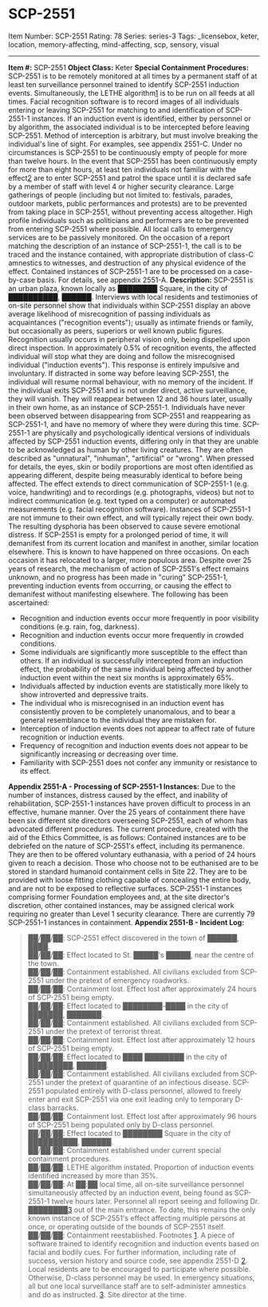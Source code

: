 # SCP-2551
Item Number: SCP-2551
Rating: 78
Series: series-3
Tags: _licensebox, keter, location, memory-affecting, mind-affecting, scp, sensory, visual

---

**Item #:** SCP-2551
**Object Class:** Keter
**Special Containment Procedures:** SCP-2551 is to be remotely monitored at all times by a permanent staff of at least ten surveillance personnel trained to identify SCP-2551 induction events. Simultaneously, the LETHE algorithm[1](javascript:;) is to be run on all feeds at all times. Facial recognition software is to record images of all individuals entering or leaving SCP-2551 for matching to and identification of SCP-2551-1 instances.
If an induction event is identified, either by personnel or by algorithm, the associated individual is to be intercepted before leaving SCP-2551. Method of interception is arbitrary, but must involve breaking the individual's line of sight. For examples, see appendix 2551-C.
Under no circumstances is SCP-2551 to be continuously empty of people for more than twelve hours. In the event that SCP-2551 has been continuously empty for more than eight hours, at least ten individuals not familiar with the effect[2](javascript:;) are to enter SCP-2551 and patrol the space until it is declared safe by a member of staff with level 4 or higher security clearance.
Large gatherings of people (including but not limited to: festivals, parades, outdoor markets, public performances and protests) are to be prevented from taking place in SCP-2551, without preventing access altogether. High profile individuals such as politicians and performers are to be prevented from entering SCP-2551 where possible.
All local calls to emergency services are to be passively monitored. On the occasion of a report matching the description of an instance of SCP-2551-1, the call is to be traced and the instance contained, with appropriate distribution of class-C amnestics to witnesses, and destruction of any physical evidence of the effect.
Contained instances of SCP-2551-1 are to be processed on a case-by-case basis. For details, see appendix 2551-A.
**Description:** SCP-2551 is an urban plaza, known locally as ████████ Square, in the city of ██████████, ██████. Interviews with local residents and testimonies of on-site personnel show that individuals within SCP-2551 display an above average likelihood of misrecognition of passing individuals as acquaintances ("recognition events"); usually as intimate friends or family, but occasionally as peers, superiors or well known public figures. Recognition usually occurs in peripheral vision only, being dispelled upon direct inspection.
In approximately 0.5% of recognition events, the affected individual will stop what they are doing and follow the misrecognised individual ("induction events"). This response is entirely impulsive and involuntary. If distracted in some way before leaving SCP-2551, the individual will resume normal behaviour, with no memory of the incident. If the individual exits SCP-2551 and is not under direct, active surveillance, they will vanish. They will reappear between 12 and 36 hours later, usually in their own home, as an instance of SCP-2551-1. Individuals have never been observed between disappearing from SCP-2551 and reappearing as SCP-2551-1, and have no memory of where they were during this time.
SCP-2551-1 are physically and psychologically identical versions of individuals affected by SCP-2551 induction events, differing only in that they are unable to be acknowledged as human by other living creatures. They are often described as "unnatural", "inhuman", "artificial" or "wrong". When pressed for details, the eyes, skin or bodily proportions are most often identified as appearing different, despite being measurably identical to before being affected.
The effect extends to direct communication of SCP-2551-1 (e.g. voice, handwriting) and to recordings (e.g. photographs, videos) but not to indirect communication (e.g. text typed on a computer) or automated measurements (e.g. facial recognition software). Instances of SCP-2551-1 are not immune to their own effect, and will typically reject their own body. The resulting dysphoria has been observed to cause severe emotional distress.
If SCP-2551 is empty for a prolonged period of time, it will demanifest from its current location and manifest in another, similar location elsewhere. This is known to have happened on three occasions. On each occasion it has relocated to a larger, more populous area.
Despite over 25 years of research, the mechanism of action of SCP-2551's effect remains unknown, and no progress has been made in "curing" SCP-2551-1, preventing induction events from occurring, or causing the effect to demanifest without manifesting elsewhere. The following has been ascertained:
  * Recognition and induction events occur more frequently in poor visibility conditions (e.g. rain, fog, darkness).
  * Recognition and induction events occur more frequently in crowded conditions.
  * Some individuals are significantly more susceptible to the effect than others. If an individual is successfully intercepted from an induction effect, the probability of the same individual being affected by another induction event within the next six months is approximately 65%.
  * Individuals affected by induction events are statistically more likely to show introverted and depressive traits.
  * The individual who is misrecognised in an induction event has consistently proven to be completely unanomalous, and to bear a general resemblance to the individual they are mistaken for.
  * Interception of induction events does not appear to affect rate of future recognition or induction events.
  * Frequency of recognition and induction events does not appear to be significantly increasing or decreasing over time.
  * Familiarity with SCP-2551 does not confer any immunity or resistance to its effect.

**Appendix 2551-A - Processing of SCP-2551-1 Instances:** Due to the number of instances, distress caused by the effect, and inability of rehabilitation, SCP-2551-1 instances have proven difficult to process in an effective, humane manner. Over the 25 years of containment there have been six different site directors overseeing SCP-2551, each of whom has advocated different procedures. The current procedure, created with the aid of the Ethics Committee, is as follows:
Contained instances are to be debriefed on the nature of SCP-2551's effect, including its permanence. They are then to be offered voluntary euthanasia, with a period of 24 hours given to reach a decision. Those who choose not to be euthanised are to be stored in standard humanoid containment cells in Site 22. They are to be provided with loose fitting clothing capable of concealing the entire body, and are not to be exposed to reflective surfaces.
SCP-2551-1 instances comprising former Foundation employees and, at the site director's discretion, other contained instances, may be assigned clerical work requiring no greater than Level 1 security clearance.
There are currently 79 SCP-2551-1 instances in containment.
**Appendix 2551-B - Incident Log:**
> ██/██/██: SCP-2551 effect discovered in the town of ██████, ████.  
>  ██/██/██: Effect located to St. █████'s █████, near the centre of the town.  
>  ██/██/██: Containment established. All civilians excluded from SCP-2551 under the pretext of emergency roadworks.  
>  ██/██/██: Containment lost. Effect lost after approximately 24 hours of SCP-2551 being empty.  
>  ██/██/██: Effect located to ████████-████ in the city of ███████, ███████.  
>  ██/██/██: Containment established. All civilians excluded from SCP-2551 under the pretext of terrorist threat.  
>  ██/██/██: Containment lost. Effect lost after approximately 12 hours of SCP-2551 being empty.  
>  ██/██/██: Effect located to ████ ████████ in the city of █████████, ██████.  
>  ██/██/██: Containment established. All civilians excluded from SCP-2551 under the pretext of quarantine of an infectious disease. SCP-2551 populated entirely with D-class personnel, allowed to freely enter and exit SCP-2551 via one exit leading only to temporary D-class barracks.  
>  ██/██/██: Containment lost. Effect lost after approximately 96 hours of SCP-2551 being populated only by D-class personnel.  
>  ██/██/██: Effect located to ████████ Square in the city of ██████████, ██████.  
>  ██/██/██: Containment established under current special containment procedures.  
>  ██/██/██: LETHE algorithm instated. Proportion of induction events identified increased by more than 35%.  
>  ██/██/██: At ██:██ local time, all on-site surveillance personnel simultaneously affected by an induction event, being found as SCP-2551-1 twelve hours later. Personnel all report seeing and following Dr. ████████[3](javascript:;) out of the main entrance. To date, this remains the only known instance of SCP-2551's effect affecting multiple persons at once, or operating outside of the bounds of SCP-2551 itself.  
>  ██/██/██: Containment reestablished.
Footnotes
[1](javascript:;). A piece of software trained to identify recognition and induction events based on facial and bodily cues. For further information, including rate of success, version history and source code, see appendix 2551-D
[2](javascript:;). Local residents are to be encouraged to participate where possible. Otherwise, D-class personnel may be used. In emergency situations, all but one local surveillance staff are to self-administer amnestics and do as instructed.
[3](javascript:;). Site director at the time.